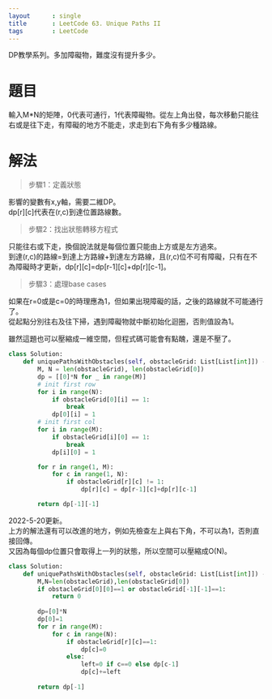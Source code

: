```yaml
---
layout      : single
title       : LeetCode 63. Unique Paths II
tags 		: LeetCode
---
```

DP教學系列。多加障礙物，難度沒有提升多少。

# 題目
輸入M*N的矩陣，0代表可通行，1代表障礙物。從左上角出發，每次移動只能往右或是往下走，有障礙的地方不能走，求走到右下角有多少種路線。

# 解法

>步驟1：定義狀態  

影響的變數有x,y軸，需要二維DP。  
dp[r][c]代表在(r,c)到達位置路線數。

>步驟2：找出狀態轉移方程式  

只能往右或下走，換個說法就是每個位置只能由上方或是左方過來。  
到達(r,c)的路線=到達上方路線+到達左方路線，且(r,c)位不可有障礙，只有在不為障礙時才更新，dp[r][c]=dp[r-1][c]+dp[r][c-1]。

>步驟3：處理base cases

如果在r=0或是c=0的時理應為1，但如果出現障礙的話，之後的路線就不可能通行了。  
從起點分別往右及往下掃，遇到障礙物就中斷初始化迴圈，否則值設為1。

雖然這題也可以壓縮成一維空間，但程式碼可能會有點醜，還是不壓了。

```python
class Solution:
    def uniquePathsWithObstacles(self, obstacleGrid: List[List[int]]) -> int:
        M, N = len(obstacleGrid), len(obstacleGrid[0])
        dp = [[0]*N for _ in range(M)]
        # init first row
        for i in range(N):
            if obstacleGrid[0][i] == 1:
                break
            dp[0][i] = 1
        # init first col
        for i in range(M):
            if obstacleGrid[i][0] == 1:
                break
            dp[i][0] = 1

        for r in range(1, M):
            for c in range(1, N):
                if obstacleGrid[r][c] != 1:
                    dp[r][c] = dp[r-1][c]+dp[r][c-1]

        return dp[-1][-1]
```

2022-5-20更新。  
上方的解法還有可以改進的地方，例如先檢查左上與右下角，不可以為1，否則直接回傳。  
又因為每個dp位置只會取得上一列的狀態，所以空間可以壓縮成O(N)。

```python
class Solution:
    def uniquePathsWithObstacles(self, obstacleGrid: List[List[int]]) -> int:
        M,N=len(obstacleGrid),len(obstacleGrid[0])
        if obstacleGrid[0][0]==1 or obstacleGrid[-1][-1]==1:
            return 0
        
        dp=[0]*N
        dp[0]=1
        for r in range(M):
            for c in range(N):
                if obstacleGrid[r][c]==1:
                    dp[c]=0
                else:
                    left=0 if c==0 else dp[c-1]
                    dp[c]+=left
            
        return dp[-1]
```